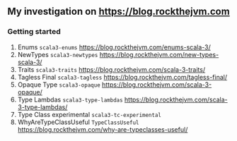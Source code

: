 ## My investigation on https://blog.rockthejvm.com


### Getting started 
1. Enums `scala3-enums` https://blog.rockthejvm.com/enums-scala-3/ 
2. NewTypes `scala3-newtypes` https://blog.rockthejvm.com/new-types-scala-3/
3. Traits `scala3-traits` https://blog.rockthejvm.com/scala-3-traits/
4. Tagless Final `scala3-tagless` https://blog.rockthejvm.com/tagless-final/
5. Opaque Type `scala3-opaque` https://blog.rockthejvm.com/scala-3-opaque/
6. Type Lambdas `scala3-type-lambdas` https://blog.rockthejvm.com/scala-3-type-lambdas/
7. Type Class experimental `scala3-tc-experimental`
8. WhyAreTypeClassUseful `TypeClassUseful` https://blog.rockthejvm.com/why-are-typeclasses-useful/

